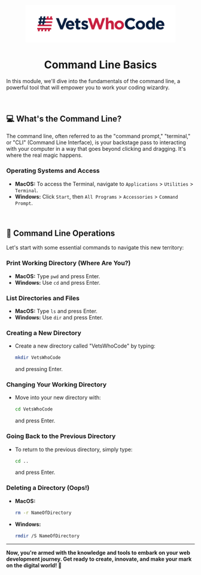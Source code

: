 <div align="center">
  <a href="https://vetswhocode.io">
    <img src="../img/vwc-logo.png" alt="Vets Who Code" width="400px" />
  </a>
</div>

<h1 align="center">Command Line Basics</h1>

In this module, we'll dive into the fundamentals of the command line, a powerful tool that will empower you to work your coding wizardry.

&emsp;

## 💻 What's the Command Line?

The command line, often referred to as the "command prompt," "terminal," or "CLI" (Command Line Interface), is your backstage pass to interacting with your computer in a way that goes beyond clicking and dragging. It's where the real magic happens.

### Operating Systems and Access

- **MacOS:** To access the Terminal, navigate to `Applications` > `Utilities` > `Terminal`.
- **Windows:** Click `Start`, then `All Programs` > `Accessories` > `Command Prompt`.

&emsp;

## 📜 Command Line Operations

Let's start with some essential commands to navigate this new territory:

### Print Working Directory (Where Are You?)

- **MacOS:** Type `pwd` and press Enter.
- **Windows:** Use `cd` and press Enter.

### List Directories and Files

- **MacOS:** Type `ls` and press Enter.
- **Windows:** Use `dir` and press Enter.

### Creating a New Directory

- Create a new directory called "VetsWhoCode" by typing:
  ```bash
  mkdir VetsWhoCode
  ```
  and pressing Enter.

### Changing Your Working Directory

- Move into your new directory with:
  ```bash
  cd VetsWhoCode
  ```
  and press Enter.

### Going Back to the Previous Directory

- To return to the previous directory, simply type:
  ```bash
  cd ..
  ```
  and press Enter.

### Deleting a Directory (Oops!)

- **MacOS:** 
  ```bash
  rm -r NameOfDirectory
  ```
- **Windows:** 
  ```bash
  rmdir /S NameOfDirectory
  ```

<hr />

**Now, you're armed with the knowledge and tools to embark on your web development journey. Get ready to create, innovate, and make your mark on the digital world! 🚀**